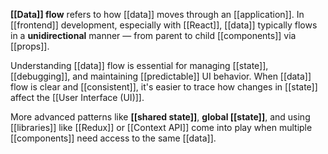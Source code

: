**[[Data]] flow** refers to how [[data]] moves through an [[application]]. In [[frontend]] development, especially with [[React]], [[data]] typically flows in a **unidirectional** manner — from parent to child [[components]] via [[props]].

Understanding [[data]] flow is essential for managing [[state]], [[debugging]], and maintaining [[predictable]] UI behavior. When [[data]] flow is clear and [[consistent]], it's easier to trace how changes in [[state]] affect the [[User Interface (UI)]].

More advanced patterns like **[[shared state]]**, **global [[state]]**, and using [[libraries]] like [[Redux]] or [[Context API]] come into play when multiple [[components]] need access to the same [[data]].